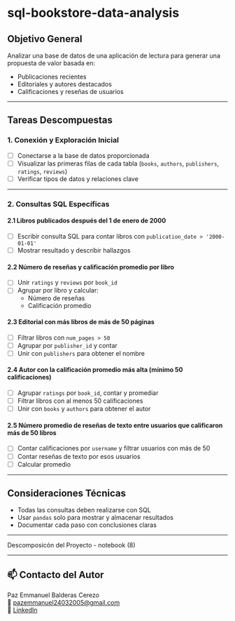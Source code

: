 # sql-bookstore-data-analysis

## Objetivo General

Analizar una base de datos de una aplicación de lectura para generar una propuesta de valor basada en:
- Publicaciones recientes
- Editoriales y autores destacados
- Calificaciones y reseñas de usuarios

---

## Tareas Descompuestas 

### 1. Conexión y Exploración Inicial
- [ ] Conectarse a la base de datos proporcionada
- [ ] Visualizar las primeras filas de cada tabla (`books`, `authors`, `publishers`, `ratings`, `reviews`)
- [ ] Verificar tipos de datos y relaciones clave

---

### 2. Consultas SQL Específicas

#### 2.1 Libros publicados después del 1 de enero de 2000
- [ ] Escribir consulta SQL para contar libros con `publication_date > '2000-01-01'`
- [ ] Mostrar resultado y describir hallazgos

#### 2.2 Número de reseñas y calificación promedio por libro
- [ ] Unir `ratings` y `reviews` por `book_id`
- [ ] Agrupar por libro y calcular:
  - Número de reseñas
  - Calificación promedio

#### 2.3 Editorial con más libros de más de 50 páginas
- [ ] Filtrar libros con `num_pages > 50`
- [ ] Agrupar por `publisher_id` y contar
- [ ] Unir con `publishers` para obtener el nombre

#### 2.4 Autor con la calificación promedio más alta (mínimo 50 calificaciones)
- [ ] Agrupar `ratings` por `book_id`, contar y promediar
- [ ] Filtrar libros con al menos 50 calificaciones
- [ ] Unir con `books` y `authors` para obtener el autor

#### 2.5 Número promedio de reseñas de texto entre usuarios que calificaron más de 50 libros
- [ ] Contar calificaciones por `username` y filtrar usuarios con más de 50
- [ ] Contar reseñas de texto por esos usuarios
- [ ] Calcular promedio

---

## Consideraciones Técnicas
- Todas las consultas deben realizarse con SQL
- Usar `pandas` solo para mostrar y almacenar resultados
- Documentar cada paso con conclusiones claras

---

 Descomposicón del Proyecto - notebook (8)
 

---

## 📫 Contacto del Autor

Paz Emmanuel Balderas Cerezo  
📧 pazemmanuel24032005@gmail.com  
🔗 [LinkedIn](https://www.linkedin.com/in/paz-emmanuel-balderas-cerezo-dataanalyst)
